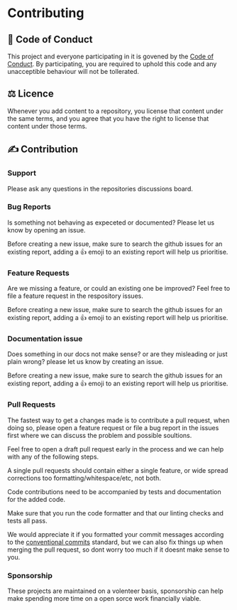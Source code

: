 # Contributing

## 🚓 Code of Conduct

This project and everyone participating in it is govened by the 
[Code of Conduct][coc]. By participating, you are required to uphold 
this code and any unacceptible behaviour will not be tollerated.

[coc]: https://github.com/artisanofcode/.github/blob/main/CODE_OF_CONDUCT.md

## ⚖️ Licence

Whenever you add content to a repository, you license that content under
the same terms, and you agree that you have the right to license that content
under those terms.

## ✍️ Contribution

### Support

Please ask any questions in the repositories discussions board.

### Bug Reports

Is something not behaving as expeceted or documented? Please let us know
by opening an issue.

Before creating a new issue, make sure to search the github issues for an 
existing report, adding a :+1: emoji to an existing report will help us 
prioritise.

### Feature Requests

Are we missing a feature, or could an existing one be improved? Feel free
to file a feature request in the respository issues.

Before creating a new issue, make sure to search the github issues for an 
existing report, adding a :+1: emoji to an existing report will help us 
prioritise.

### Documentation issue

Does something in our docs not make sense?  or are they misleading or just
plain wrong? please let us know by creating an issue.

Before creating a new issue, make sure to search the github issues for an 
existing report, adding a :+1: emoji to an existing report will help us 
prioritise.

### Pull Requests

The fastest way to get a changes made is to contribute a pull request,
when doing so, please open a feature request or file a bug report  in the
issues first where we can discuss the problem and possible soultions.

Feel free to open a draft pull request early in the process and we can
help with any of the following steps.

A single pull requests should contain either a single feature, or wide
spread corrections too formatting/whitespace/etc, not both.

Code contributions need to be accompanied by tests and documentation for 
the added code.

Make sure that you run the code formatter and that our linting checks
and tests all pass.

We would appreciate it if you formatted your commit messages according 
to the [conventional commits][conventionalcommits] standard, but we can
also fix things up when merging the pull request, so dont worry too 
much if it doesnt make sense to you.

[conventionalcommits]: https://www.conventionalcommits.org/en/v1.0.0/

### Sponsorship

These projects are maintained on a volenteer basis, sponsorship can help 
make spending more time on a open sorce work financially viable.